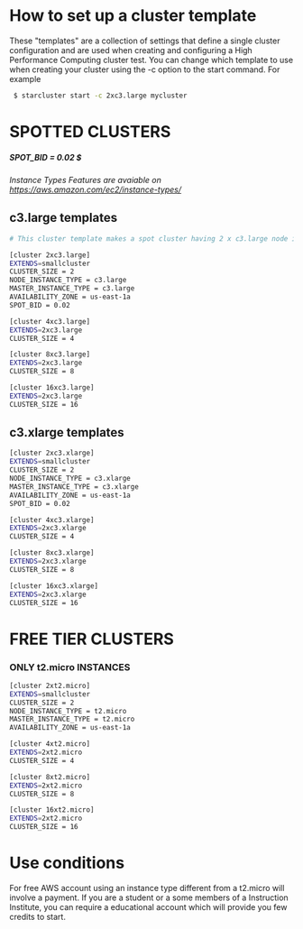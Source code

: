# How to set up a cluster template
These "templates" are a collection of settings that define a single cluster configuration and are used when creating and configuring a High Performance Computing cluster test. You can change which template to use when creating your cluster using the -c option to the start command. For example
```sh
 $ starcluster start -c 2xc3.large mycluster
```

# SPOTTED CLUSTERS
##### SPOT_BID = 0.02 $

*Instance Types Features are avaiable on  https://aws.amazon.com/ec2/instance-types/*


## c3.large templates

```sh
# This cluster template makes a spot cluster having 2 x c3.large node instance. 

[cluster 2xc3.large]
EXTENDS=smallcluster
CLUSTER_SIZE = 2
NODE_INSTANCE_TYPE = c3.large
MASTER_INSTANCE_TYPE = c3.large
AVAILABILITY_ZONE = us-east-1a
SPOT_BID = 0.02

[cluster 4xc3.large]
EXTENDS=2xc3.large
CLUSTER_SIZE = 4

[cluster 8xc3.large]
EXTENDS=2xc3.large
CLUSTER_SIZE = 8

[cluster 16xc3.large]
EXTENDS=2xc3.large
CLUSTER_SIZE = 16
```
## c3.xlarge templates
```sh
[cluster 2xc3.xlarge]
EXTENDS=smallcluster
CLUSTER_SIZE = 2
NODE_INSTANCE_TYPE = c3.xlarge
MASTER_INSTANCE_TYPE = c3.xlarge
AVAILABILITY_ZONE = us-east-1a
SPOT_BID = 0.02

[cluster 4xc3.xlarge]
EXTENDS=2xc3.xlarge
CLUSTER_SIZE = 4

[cluster 8xc3.xlarge]
EXTENDS=2xc3.xlarge
CLUSTER_SIZE = 8

[cluster 16xc3.xlarge]
EXTENDS=2xc3.xlarge
CLUSTER_SIZE = 16
```

# FREE TIER CLUSTERS
### ONLY t2.micro INSTANCES
```sh
[cluster 2xt2.micro]
EXTENDS=smallcluster
CLUSTER_SIZE = 2
NODE_INSTANCE_TYPE = t2.micro
MASTER_INSTANCE_TYPE = t2.micro
AVAILABILITY_ZONE = us-east-1a

[cluster 4xt2.micro]
EXTENDS=2xt2.micro
CLUSTER_SIZE = 4

[cluster 8xt2.micro]
EXTENDS=2xt2.micro
CLUSTER_SIZE = 8

[cluster 16xt2.micro]
EXTENDS=2xt2.micro
CLUSTER_SIZE = 16
```


# Use conditions
For free AWS account using an instance type different from a t2.micro will involve a payment. If you are a student or a some members of a Instruction Institute, you can require a educational account which will provide you few credits to start.
